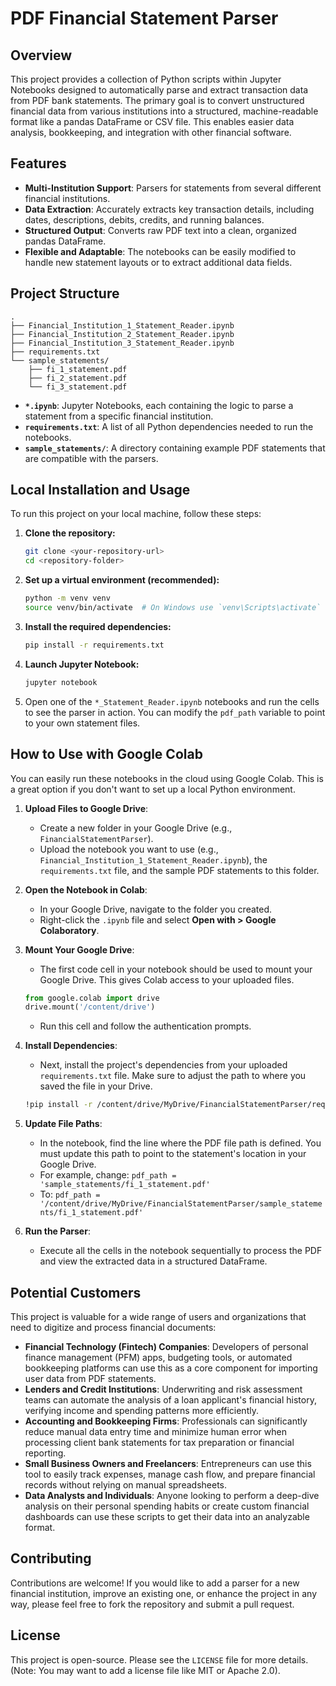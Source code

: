 # PDF Financial Statement Parser

## Overview

This project provides a collection of Python scripts within Jupyter Notebooks designed to automatically parse and extract transaction data from PDF bank statements. The primary goal is to convert unstructured financial data from various institutions into a structured, machine-readable format like a pandas DataFrame or CSV file. This enables easier data analysis, bookkeeping, and integration with other financial software.

## Features

-   **Multi-Institution Support**: Parsers for statements from several different financial institutions.
-   **Data Extraction**: Accurately extracts key transaction details, including dates, descriptions, debits, credits, and running balances.
-   **Structured Output**: Converts raw PDF text into a clean, organized pandas DataFrame.
-   **Flexible and Adaptable**: The notebooks can be easily modified to handle new statement layouts or to extract additional data fields.

## Project Structure

```
.
├── Financial_Institution_1_Statement_Reader.ipynb
├── Financial_Institution_2_Statement_Reader.ipynb
├── Financial_Institution_3_Statement_Reader.ipynb
├── requirements.txt
└── sample_statements/
    ├── fi_1_statement.pdf
    ├── fi_2_statement.pdf
    └── fi_3_statement.pdf
```

-   **`*.ipynb`**: Jupyter Notebooks, each containing the logic to parse a statement from a specific financial institution.
-   **`requirements.txt`**: A list of all Python dependencies needed to run the notebooks.
-   **`sample_statements/`**: A directory containing example PDF statements that are compatible with the parsers.

## Local Installation and Usage

To run this project on your local machine, follow these steps:

1.  **Clone the repository:**
    ```bash
    git clone <your-repository-url>
    cd <repository-folder>
    ```

2.  **Set up a virtual environment (recommended):**
    ```bash
    python -m venv venv
    source venv/bin/activate  # On Windows use `venv\Scripts\activate`
    ```

3.  **Install the required dependencies:**
    ```bash
    pip install -r requirements.txt
    ```

4.  **Launch Jupyter Notebook:**
    ```bash
    jupyter notebook
    ```

5.  Open one of the `*_Statement_Reader.ipynb` notebooks and run the cells to see the parser in action. You can modify the `pdf_path` variable to point to your own statement files.

## How to Use with Google Colab

You can easily run these notebooks in the cloud using Google Colab. This is a great option if you don't want to set up a local Python environment.

1.  **Upload Files to Google Drive**:
    -   Create a new folder in your Google Drive (e.g., `FinancialStatementParser`).
    -   Upload the notebook you want to use (e.g., `Financial_Institution_1_Statement_Reader.ipynb`), the `requirements.txt` file, and the sample PDF statements to this folder.

2.  **Open the Notebook in Colab**:
    -   In your Google Drive, navigate to the folder you created.
    -   Right-click the `.ipynb` file and select **Open with > Google Colaboratory**.

3.  **Mount Your Google Drive**:
    -   The first code cell in your notebook should be used to mount your Google Drive. This gives Colab access to your uploaded files.
    ```python
    from google.colab import drive
    drive.mount('/content/drive')
    ```
    -   Run this cell and follow the authentication prompts.

4.  **Install Dependencies**:
    -   Next, install the project's dependencies from your uploaded `requirements.txt` file. Make sure to adjust the path to where you saved the file in your Drive.
    ```bash
    !pip install -r /content/drive/MyDrive/FinancialStatementParser/requirements.txt
    ```

5.  **Update File Paths**:
    -   In the notebook, find the line where the PDF file path is defined. You must update this path to point to the statement's location in your Google Drive.
    -   For example, change:
        `pdf_path = 'sample_statements/fi_1_statement.pdf'`
    -   To:
        `pdf_path = '/content/drive/MyDrive/FinancialStatementParser/sample_statements/fi_1_statement.pdf'`

6.  **Run the Parser**:
    -   Execute all the cells in the notebook sequentially to process the PDF and view the extracted data in a structured DataFrame.

## Potential Customers

This project is valuable for a wide range of users and organizations that need to digitize and process financial documents:

-   **Financial Technology (Fintech) Companies**: Developers of personal finance management (PFM) apps, budgeting tools, or automated bookkeeping platforms can use this as a core component for importing user data from PDF statements.
-   **Lenders and Credit Institutions**: Underwriting and risk assessment teams can automate the analysis of a loan applicant's financial history, verifying income and spending patterns more efficiently.
-   **Accounting and Bookkeeping Firms**: Professionals can significantly reduce manual data entry time and minimize human error when processing client bank statements for tax preparation or financial reporting.
-   **Small Business Owners and Freelancers**: Entrepreneurs can use this tool to easily track expenses, manage cash flow, and prepare financial records without relying on manual spreadsheets.
-   **Data Analysts and Individuals**: Anyone looking to perform a deep-dive analysis on their personal spending habits or create custom financial dashboards can use these scripts to get their data into an analyzable format.

## Contributing

Contributions are welcome! If you would like to add a parser for a new financial institution, improve an existing one, or enhance the project in any way, please feel free to fork the repository and submit a pull request.

## License

This project is open-source. Please see the `LICENSE` file for more details. (Note: You may want to add a license file like MIT or Apache 2.0).